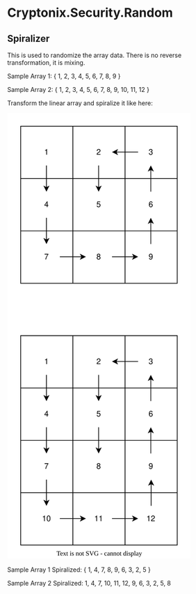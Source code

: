 ﻿# Cryptonix.Security.Random

## Spiralizer

This is used to randomize the array data. There is no reverse transformation, it is mixing.

Sample Array 1: { 1, 2, 3, 4, 5, 6, 7, 8, 9 }

Sample Array 2: { 1, 2, 3, 4, 5, 6, 7, 8, 9, 10, 11, 12 }

Transform the linear array and spiralize it like here: 

![Spiralization sequence](../../../docs/spiralizer_arrays.svg)

Sample Array 1 Spiralized: { 1, 4, 7, 8, 9, 6, 3, 2, 5 }

Sample Array 2 Spiralized: 1, 4, 7, 10, 11, 12, 9, 6, 3, 2, 5, 8
